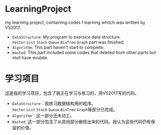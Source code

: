 # LearningProject
my learning project, containing codes I learning whitch was written by VS2017.  
*  `DataStructure`: My program to exersice data structure.  
	`Vector` `List` `Stack` `Queue` `BinTree` `Graph` part was finished.
*  `Algorithm`: This part haven't start to complete.
*  `Wasted`: This part included some codes that deleted from other parts but stull have evulate.

# 学习项目
这是我的学习项目，包含了我正在学习与练习的，用VS2017写的代码。  
*  `DataStructure`：我练习数据结构用的程序。  
	`Vector` `List` `Stack` `Queue` `BinTree` `Graph`等部分已完成。
*  `Algorithm`：这一部分还未动工。
*  `Wasted`: 这一部分包含了从其他部分删除出来的代码。我认为这些代码仍有保留的价值。